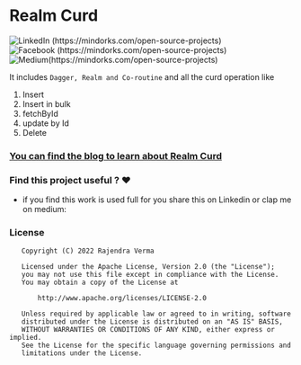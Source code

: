 # Realm Curd
![LinkedIn (https://mindorks.com/open-source-projects)](https://img.shields.io/badge/linkedin-%230077B5.svg?style=for-the-badge&logo=linkedin&logoColor=white)
![Facebook (https://mindorks.com/open-source-projects)](https://img.shields.io/badge/Facebook-%231877F2.svg?style=for-the-badge&logo=Facebook&logoColor=white)
![Medium(https://mindorks.com/open-source-projects)](https://img.shields.io/badge/Medium-12100E?style=for-the-badge&logo=medium&logoColor=white)

It includes `Dagger, Realm and Co-routine` and all the curd operation like
1. Insert 
2. Insert in bulk
3. fetchById
4. update by Id
5. Delete

### [You can find the blog to learn about  Realm Curd](https://medium.com/@r-rajaram)




### Find this project useful ? :heart:

* if you find this work is used full for you share this on Linkedin or clap me on medium:

### License
```
   Copyright (C) 2022 Rajendra Verma

   Licensed under the Apache License, Version 2.0 (the "License");
   you may not use this file except in compliance with the License.
   You may obtain a copy of the License at

       http://www.apache.org/licenses/LICENSE-2.0

   Unless required by applicable law or agreed to in writing, software
   distributed under the License is distributed on an "AS IS" BASIS,
   WITHOUT WARRANTIES OR CONDITIONS OF ANY KIND, either express or implied.
   See the License for the specific language governing permissions and
   limitations under the License.
```


